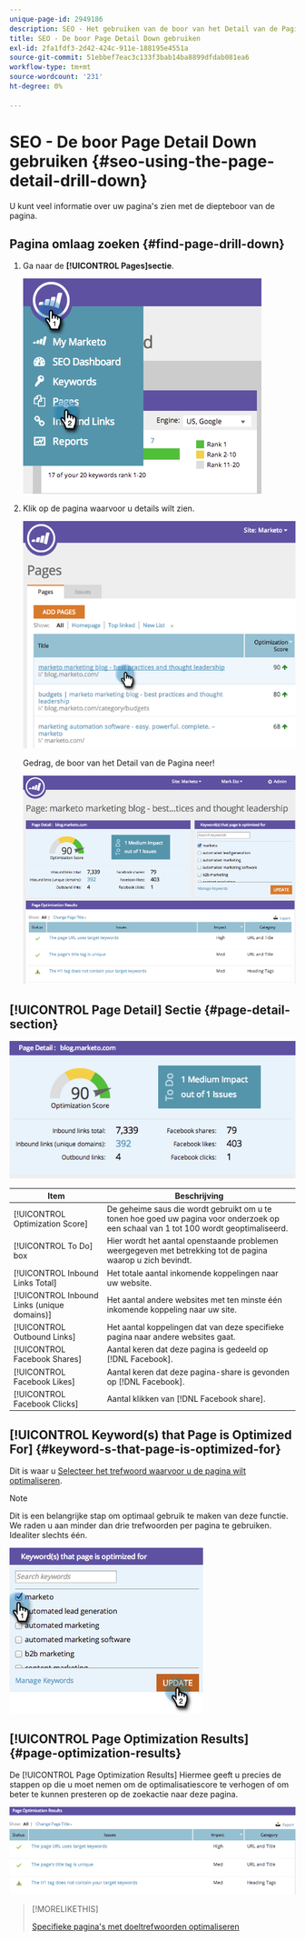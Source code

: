 ```yaml
---
unique-page-id: 2949186
description: SEO - Het gebruiken van de boor van het Detail van de Pagina neer - de Documenten van Marketo - de Documentatie van het Product
title: SEO - De boor Page Detail Down gebruiken
exl-id: 2fa1fdf3-2d42-424c-911e-188195e4551a
source-git-commit: 51ebbef7eac3c133f3bab14ba8899dfdab081ea6
workflow-type: tm+mt
source-wordcount: '231'
ht-degree: 0%

---
```


# SEO - De boor Page Detail Down gebruiken {#seo-using-the-page-detail-drill-down}

U kunt veel informatie over uw pagina&#39;s zien met de diepteboor van de pagina.

## Pagina omlaag zoeken {#find-page-drill-down}

1. Ga naar de **[!UICONTROL Pages]sectie**.

   ![](assets/image2014-9-17-21-3a54-3a53.png)

1. Klik op de pagina waarvoor u details wilt zien.

   ![](assets/image2014-9-17-21-3a54-3a58.png)

   Gedrag, de boor van het Detail van de Pagina neer!

   ![](assets/image2014-9-17-21-3a55-3a2.png)

## [!UICONTROL Page Detail] Sectie {#page-detail-section}

![](assets/image2014-9-17-21-3a55-3a46.png)

| Item | Beschrijving |
|---|---|
| [!UICONTROL Optimization Score] | De geheime saus die wordt gebruikt om u te tonen hoe goed uw pagina voor onderzoek op een schaal van 1 tot 100 wordt geoptimaliseerd. |
| [!UICONTROL To Do] box | Hier wordt het aantal openstaande problemen weergegeven met betrekking tot de pagina waarop u zich bevindt. |
| [!UICONTROL Inbound Links Total] | Het totale aantal inkomende koppelingen naar uw website. |
| [!UICONTROL Inbound Links (unique domains)] | Het aantal andere websites met ten minste één inkomende koppeling naar uw site. |
| [!UICONTROL Outbound Links] | Het aantal koppelingen dat van deze specifieke pagina naar andere websites gaat. |
| [!UICONTROL Facebook Shares] | Aantal keren dat deze pagina is gedeeld op [!DNL Facebook]. |
| [!UICONTROL Facebook Likes] | Aantal keren dat deze pagina-share is gevonden op [!DNL Facebook]. |
| [!UICONTROL Facebook Clicks] | Aantal klikken van [!DNL Facebook share]. |

## [!UICONTROL Keyword(s) that Page is Optimized For] {#keyword-s-that-page-is-optimized-for}

Dit is waar u [Selecteer het trefwoord waarvoor u de pagina wilt optimaliseren](/help/marketo/product-docs/additional-apps/seo/keywords/seo-optimize-specific-pages-with-targeted-keywords.md).

>[!NOTE]
>
>Dit is een belangrijke stap om optimaal gebruik te maken van deze functie. We raden u aan minder dan drie trefwoorden per pagina te gebruiken. Idealiter slechts één.

![](assets/image2014-9-17-21-3a56-3a35.png)

## [!UICONTROL Page Optimization Results] {#page-optimization-results}

De [!UICONTROL Page Optimization Results] Hiermee geeft u precies de stappen op die u moet nemen om de optimalisatiescore te verhogen of om beter te kunnen presteren op de zoekactie naar deze pagina.

![](assets/image2014-9-17-21-3a56-3a41.png)

>[!MORELIKETHIS]
>
>[Specifieke pagina&#39;s met doeltrefwoorden optimaliseren](/help/marketo/product-docs/additional-apps/seo/keywords/seo-optimize-specific-pages-with-targeted-keywords.md)
